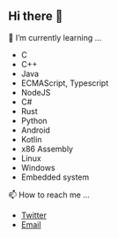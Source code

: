 ## Hi there 👋

🌱 I’m currently learning ...
 - C
 - C++
 - Java
 - ECMAScript, Typescript
 - NodeJS
 - C#
 - Rust
 - Python
 - Android
 - Kotlin
 - x86 Assembly
 - Linux
 - Windows
 - Embedded system
 
📫 How to reach me ...
 - [Twitter](https://twitter.com/storycraft8814)
 - [Email](mailto://storycraft@pancake.sh)

<!--
**storycraft/storycraft** is a ✨ _special_ ✨ repository because its `README.md` (this file) appears on your GitHub profile.

Here are some ideas to get you started:

- 🔭 I’m currently working on ...
- 🌱 I’m currently learning ...
- 👯 I’m looking to collaborate on ...
- 🤔 I’m looking for help with ...
- 💬 Ask me about ...
- 📫 How to reach me: ...
- 😄 Pronouns: ...
- ⚡ Fun fact: ...
-->
